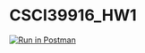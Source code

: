 # CSCI39916_HW1
[![Run in Postman](https://run.pstmn.io/button.svg)](https://app.getpostman.com/run-collection/26aa25e8a4740f6fc4b6)
